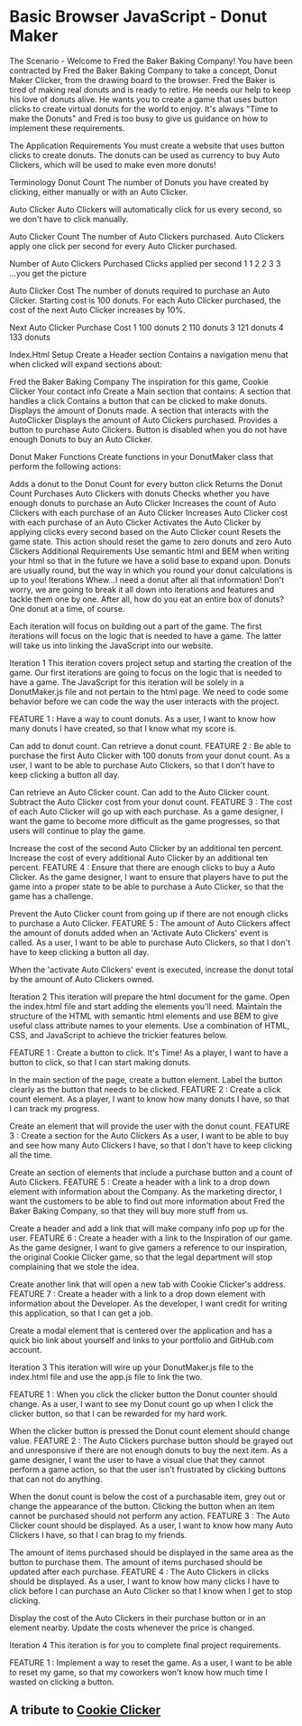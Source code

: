 # Basic Browser JavaScript - Donut Maker

The Scenario - Welcome to Fred the Baker Baking Company!
You have been contracted by Fred the Baker Baking Company to take a concept, Donut Maker Clicker, from the drawing board to the browser. Fred the Baker is tired of making real donuts and is ready to retire. He needs our help to keep his love of donuts alive. He wants you to create a game that uses button clicks to create virtual donuts for the world to enjoy. It's always "Time to make the Donuts" and Fred is too busy to give us guidance on how to implement these requirements.

The Application Requirements
You must create a website that uses button clicks to create donuts. The donuts can be used as currency to buy Auto Clickers, which will be used to make even more donuts!

Terminology
Donut Count
The number of Donuts you have created by clicking, either manually or with an Auto Clicker.

Auto Clicker
Auto Clickers will automatically click for us every second, so we don't have to click manually.

Auto Clicker Count
The number of Auto Clickers purchased. Auto Clickers apply one click per second for every Auto Clicker purchased.

Number of Auto Clickers Purchased	Clicks applied per second
1	1
2	2
3	3
...you get the picture

Auto Clicker Cost
The number of donuts required to purchase an Auto Clicker. Starting cost is 100 donuts. For each Auto Clicker purchased, the cost of the next Auto Clicker increases by 10%.

Next Auto Clicker Purchase	Cost
1	100 donuts
2	110 donuts
3	121 donuts
4	133 donuts
 

Index.Html Setup
Create a Header section
Contains a navigation menu that when clicked will expand sections about:

Fred the Baker Baking Company
The inspiration for this game, Cookie Clicker
Your contact info
Create a Main section that contains:
A section that handles a click
Contains a button that can be clicked to make donuts.
Displays the amount of Donuts made.
A section that interacts with the AutoClicker
Displays the amount of Auto Clickers purchased.
Provides a button to purchase Auto Clickers.
Button is disabled when you do not have enough Donuts to buy an Auto Clicker.
 

Donut Maker Functions
Create functions in your DonutMaker class that perform the following actions:

Adds a donut to the Donut Count for every button click
Returns the Donut Count
Purchases Auto Clickers with donuts
Checks whether you have enough donuts to purchase an Auto Clicker
Increases the count of Auto Clickers with each purchase of an Auto Clicker
Increases Auto Clicker cost with each purchase of an Auto Clicker
Activates the Auto Clicker by applying clicks every second based on the Auto Clicker count
Resets the game state. This action should reset the game to zero donuts and zero Auto Clickers
Additional Requirements
Use semantic html and BEM when writing your html so that in the future we have a solid base to expand upon.
Donuts are usually round, but the way in which you round your donut calculations is up to you!
Iterations
Whew...I need a donut after all that information! Don't worry, we are going to break it all down into iterations and features and tackle them one by one. After all, how do you eat an entire box of donuts? One donut at a time, of course.

Each iteration will focus on building out a part of the game. The first iterations will focus on the logic that is needed to have a game. The latter will take us into linking the JavaScript into our website.

 

Iteration 1
This iteration covers project setup and starting the creation of the game. Our first iterations are going to focus on the logic that is needed to have a game. The JavaScript for this iteration will be solely in a DonutMaker.js file and not pertain to the html page. We need to code some behavior before we can code the way the user interacts with the project.

FEATURE 1 : Have a way to count donuts.
As a user, I want to know how many donuts I have created, so that I know what my score is.

Can add to donut count.
Can retrieve a donut count.
FEATURE 2 : Be able to purchase the first Auto Clicker with 100 donuts from your donut count.
As a user, I want to be able to purchase Auto Clickers, so that I don't have to keep clicking a button all day.

Can retrieve an Auto Clicker count.
Can add to the Auto Clicker count.
Subtract the Auto Clicker cost from your donut count.
FEATURE 3 : The cost of each Auto Clicker will go up with each purchase.
As a game designer, I want the game to become more difficult as the game progresses, so that users will continue to play the game.

Increase the cost of the second Auto Clicker by an additional ten percent.
Increase the cost of every additional Auto Clicker by an additional ten percent.
FEATURE 4 : Ensure that there are enough clicks to buy a Auto Clicker.
As the game designer, I want to ensure that players have to put the game into a proper state to be able to purchase a Auto Clicker, so that the game has a challenge.

Prevent the Auto Clicker count from going up if there are not enough clicks to purchase a Auto Clicker.
FEATURE 5 : The amount of Auto Clickers affect the amount of donuts added when an 'Activate Auto Clickers' event is called.
As a user, I want to be able to purchase Auto Clickers, so that I don't have to keep clicking a button all day.

When the 'activate Auto Clickers' event is executed, increase the donut total by the amount of Auto Clickers owned.
 

Iteration 2
This iteration will prepare the html document for the game. Open the index.html file and start adding the elements you'll need. Maintain the structure of the HTML with semantic html elements and use BEM to give useful class attribute names to your elements. Use a combination of HTML, CSS, and JavaScript to achieve the trickier features below.

FEATURE 1 : Create a button to click.
It's Time! As a player, I want to have a button to click, so that I can start making donuts.

In the main section of the page, create a button element.
Label the button clearly as the button that needs to be clicked.
FEATURE 2 : Create a click count element.
As a player, I want to know how many donuts I have, so that I can track my progress.

Create an element that will provide the user with the donut count.
FEATURE 3 : Create a section for the Auto Clickers
As a user, I want to be able to buy and see how many Auto Clickers I have, so that I don't have to keep clicking all the time.

Create an section of elements that include a purchase button and a count of Auto Clickers.
FEATURE 5 : Create a header with a link to a drop down element with information about the Company.
As the marketing director, I want the customers to be able to find out more information about Fred the Baker Baking Company, so that they will buy more stuff from us.

Create a header and add a link that will make company info pop up for the user.
FEATURE 6 : Create a header with a link to the Inspiration of our game.
As the game designer, I want to give gamers a reference to our inspiration, the original Cookie Clicker game, so that the legal department will stop complaining that we stole the idea.

Create another link that will open a new tab with Cookie Clicker's address.
FEATURE 7 : Create a header with a link to a drop down element with information about the Developer.
As the developer, I want credit for writing this application, so that I can get a job.

Create a modal element that is centered over the application and has a quick bio link about yourself and links to your portfolio and GitHub.com account.
 

Iteration 3
This iteration will wire up your DonutMaker.js file to the index.html file and use the app.js file to link the two.

FEATURE 1 : When you click the clicker button the Donut counter should change.
As a user, I want to see my Donut count go up when I click the clicker button, so that I can be rewarded for my hard work.

When the clicker button is pressed the Donut count element should change value.
FEATURE 2 : The Auto Clickers purchase button should be grayed out and unresponsive if there are not enough donuts to buy the next item.
As a game designer, I want the user to have a visual clue that they cannot perform a game action, so that the user isn't frustrated by clicking buttons that can not do anything.

When the donut count is below the cost of a purchasable item, grey out or change the appearance of the button.
Clicking the button when an item cannot be purchased should not perform any action.
FEATURE 3 : The Auto Clicker count should be displayed.
As a user, I want to know how many Auto Clickers I have, so that I can brag to my friends.

The amount of items purchased should be displayed in the same area as the button to purchase them.
The amount of items purchased should be updated after each purchase.
FEATURE 4 : The Auto Clickers in clicks should be displayed.
As a user, I want to know how many clicks I have to click before I can purchase an Auto Clicker so that I know when I get to stop clicking.

Display the cost of the Auto Clickers in their purchase button or in an element nearby.
Update the costs whenever the price is changed.
 

Iteration 4
This iteration is for you to complete final project requirements.

FEATURE 1 : Implement a way to reset the game.
As a user, I want to be able to reset my game, so that my coworkers won't know how much time I wasted on clicking a button.

## A tribute to [Cookie Clicker](https://orteil.dashnet.org/cookieclicker/)

